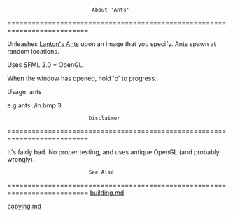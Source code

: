                                About 'Ants'
==========================================================================

Unleashes [Lanton's Ants](https://en.wikipedia.org/wiki/Langton%27s_Ant)
upon an image that you specify. Ants spawn at random locations.

Uses SFML 2.0 + OpenGL.

When the window has opened, hold 'p' to progress.


Usage: ants <image> <number of ants>

e.g    ants ./in.bmp 3


                              Disclaimer
==========================================================================

It's fairly bad. No proper testing, and uses antique OpenGL (and probably wrongly).


                              See Also
==========================================================================
[building.md](https://github.com/MaxBarraclough/Ants/blob/master/building.md)

[copying.md](https://github.com/MaxBarraclough/Ants/blob/master/copying.md)

